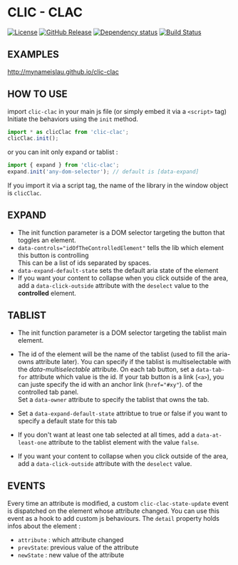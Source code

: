 # CLIC - CLAC

[![License][license-image]][license-url]
[![GitHub Release][github-release-image]][github-release-url]
[![Dependency status][david-dm-image]][david-dm-url]
[![Build Status][travis-image]][travis-url]

## EXAMPLES

http://mynameislau.github.io/clic-clac

## HOW TO USE

import `clic-clac` in your main js file (or simply embed it via a `<script>` tag)
Initiate the behaviors using the `init` method.
```javascript
import * as clicClac from 'clic-clac';
clicClac.init();
```

or you can init only expand or tablist :

```javascript
import { expand } from 'clic-clac';
expand.init('any-dom-selector'); // default is [data-expand]
```

If you import it via a script tag, the name of the library in the window object is `clicClac`.

## EXPAND

- The init function parameter is a DOM selector targeting the button that toggles an element.
- `data-controls="idOfTheControlledElement"` tells the lib which element this button is controlling  
  This can be a list of ids separated by spaces.
- `data-expand-default-state` sets the default aria state of the element
- If you want your content to collapse when you click outside of the area, add a `data-click-outside` attribute with   the `deselect` value to the **controlled** element.

## TABLIST

- The init function parameter is a DOM selector targeting the tablist main element.

- The id of the element will be the name of the tablist (used to fill the aria-owns attribute later).
You can specify if the tablist is multiselectable with the *data-multiselectable* attribute.
On each tab button, set a `data-tab-for` attribute which value is the id. If your tab button is a link (`<a>`), you can juste specify the id with an anchor link (`href="#xy"`).
of the controlled tab panel.  
Set a `data-owner` attribute 
to specify the tablist that owns the tab.  

- Set a `data-expand-default-state` attribtue to true or false if you want
to specify a default state for this tab

- If you don't want at least one tab selected at all times, add a `data-at-least-one` attribute to the tablist element with the value `false`.

- If you want your content to collapse when you click outside of the area, add a `data-click-outside` attribute with the `deselect` value.

## EVENTS

Every time  an attribute is modified, a custom `clic-clac-state-update` event is dispatched on the element whose attribute changed.
You can use this event as a hook to add custom js behaviours.
The `detail` property holds infos about the element : 
 - `attribute` : which attribute changed
 - `prevState`: previous value of the attribute
 - `newState` : new value of the attribute
 
[david-dm-image]: https://img.shields.io/david/mynameislau/clic-clac.svg
[david-dm-url]: https://david-dm.org/mynameislau/clic-clac
[travis-image]: https://travis-ci.org/mynameislau/clic-clac.svg?branch=master
[travis-url]: https://travis-ci.org/mynameislau/clic-clac
[github-release-image]: https://img.shields.io/github/release/mynameislau/clic-clac.svg
[github-release-url]: https://github.com/mynameislau/clic-clac/releases
[license-image]: https://img.shields.io/badge/License-MIT-yellow.svg
[license-url]: https://opensource.org/licenses/MIT

